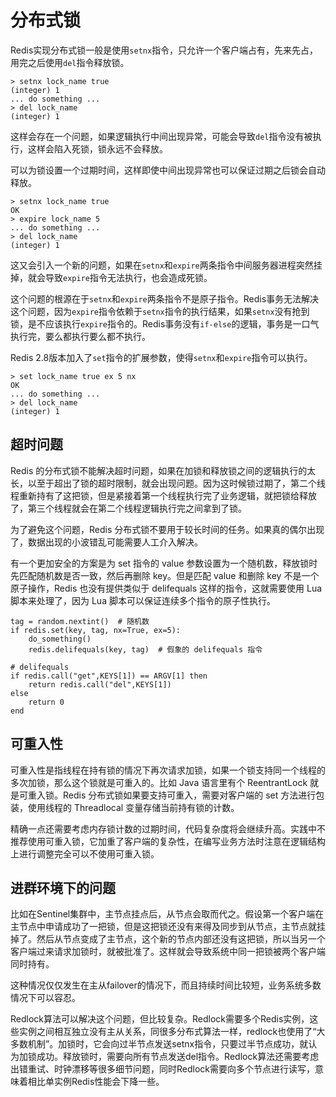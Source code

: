 # 分布式锁

Redis实现分布式锁一般是使用`setnx`指令，只允许一个客户端占有，先来先占，用完之后使用`del`指令释放锁。

```
> setnx lock_name true
(integer) 1
... do something ...
> del lock_name
(integer) 1
```
这样会存在一个问题，如果逻辑执行中间出现异常，可能会导致`del`指令没有被执行，这样会陷入死锁，锁永远不会释放。

可以为锁设置一个过期时间，这样即使中间出现异常也可以保证过期之后锁会自动释放。

```
> setnx lock_name true
OK
> expire lock_name 5
... do something ...
> del lock_name
(integer) 1
```

这又会引入一个新的问题，如果在`setnx`和`expire`两条指令中间服务器进程突然挂掉，就会导致`expire`指令无法执行，也会造成死锁。

这个问题的根源在于`setnx`和`expire`两条指令不是原子指令。Redis事务无法解决这个问题，因为`expire`指令依赖于`setnx`指令的执行结果，如果`setnx`没有抢到锁，是不应该执行`expire`指令的。Redis事务没有`if-else`的逻辑，事务是一口气执行完，要么都执行要么都不执行。

Redis 2.8版本加入了`set`指令的扩展参数，使得`setnx`和`expire`指令可以执行。

```
> set lock_name true ex 5 nx
OK
... do something ...
> del lock_name
(integer) 1
```

## 超时问题

Redis 的分布式锁不能解决超时问题，如果在加锁和释放锁之间的逻辑执行的太长，以至于超出了锁的超时限制，就会出现问题。因为这时候锁过期了，第二个线程重新持有了这把锁，但是紧接着第一个线程执行完了业务逻辑，就把锁给释放了，第三个线程就会在第二个线程逻辑执行完之间拿到了锁。

为了避免这个问题，Redis 分布式锁不要用于较长时间的任务。如果真的偶尔出现了，数据出现的小波错乱可能需要人工介入解决。 

有一个更加安全的方案是为 set 指令的 value 参数设置为一个随机数，释放锁时先匹配随机数是否一致，然后再删除 key。但是匹配 value 和删除 key 不是一个原子操作，Redis 也没有提供类似于 delifequals 这样的指令，这就需要使用 Lua 脚本来处理了，因为 Lua 脚本可以保证连续多个指令的原子性执行。 

```
tag = random.nextint()  # 随机数
if redis.set(key, tag, nx=True, ex=5):
    do_something()
    redis.delifequals(key, tag)  # 假象的 delifequals 指令

# delifequals
if redis.call("get",KEYS[1]) == ARGV[1] then
    return redis.call("del",KEYS[1]) 
else
    return 0 
end
```

## 可重入性

可重入性是指线程在持有锁的情况下再次请求加锁，如果一个锁支持同一个线程的多次加锁，那么这个锁就是可重入的。比如 Java 语言里有个 ReentrantLock 就是可重入锁。Redis 分布式锁如果要支持可重入，需要对客户端的 set 方法进行包装，使用线程的 Threadlocal 变量存储当前持有锁的计数。 

精确一点还需要考虑内存锁计数的过期时间，代码复杂度将会继续升高。实践中不推荐使用可重入锁，它加重了客户端的复杂性，在编写业务方法时注意在逻辑结构上进行调整完全可以不使用可重入锁。

## 进群环境下的问题

比如在Sentinel集群中，主节点挂点后，从节点会取而代之。假设第一个客户端在主节点中申请成功了一把锁，但是这把锁还没有来得及同步到从节点，主节点就挂掉了。然后从节点变成了主节点，这个新的节点内部还没有这把锁，所以当另一个客户端过来请求加锁时，就被批准了。这样就会导致系统中同一把锁被两个客户端同时持有。

这种情况仅仅发生在主从failover的情况下，而且持续时间比较短，业务系统多数情况下可以容忍。

Redlock算法可以解决这个问题，但比较复杂。Redlock需要多个Redis实例，这些实例之间相互独立没有主从关系，同很多分布式算法一样，redlock也使用了“大多数机制”。加锁时，它会向过半节点发送setnx指令，只要过半节点成功，就认为加锁成功。释放锁时，需要向所有节点发送del指令。Redlock算法还需要考虑出错重试、时钟漂移等很多细节问题，同时Redlock需要向多个节点进行读写，意味着相比单实例Redis性能会下降一些。